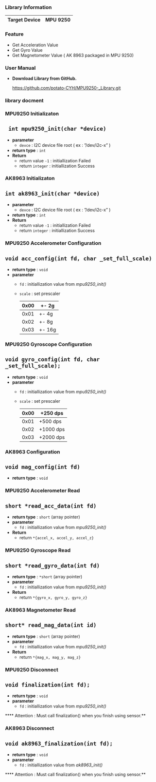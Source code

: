 
### Library Information

| Target Device | MPU 9250 |
| --- | --- |

### Feature

- Get Acceleration Value
- Get Gyro Value
- Get Magnetometer Value ( AK 8963 packaged in MPU 9250)

### User Manual

- **Download Library from GitHub.**
  
    https://github.com/potato-CYH/MPU9250-_Library.git
    

### library docment

### MPU9250 Initializaton

## ` int mpu9250_init(char *device)`

- **parameter**
    - `devce` :  I2C device file root ( ex : ”/dev/i2c-x” )
- **return type** : `int`
- **Return**
    - return value `-1`  : initiallization Failed
    - return `integer` : initiallization Success    

### AK8963 Initializaton

## `int ak8963_init(char *device)`

- **parameter**
    - `devce` :  I2C device file root ( ex : ”/dev/i2c-x” )
- **return type** : `int`
- **Return**
    - return value `-1`  : initiallization Failed
    - return `integer` : initiallization Success    

### MPU9250 Accelerometer Configuration

## `void acc_config(int fd, char _set_full_scale)`

- **return type** : `void`
- **parameter**
    - `fd` : initiallization value from *mpu9250_init()*
    - `scale` : set prescaler
        
        
        | 0x00 | +- 2g |
        | --- | --- |
        | 0x01 | +- 4g |
        | 0x02 | +- 8g |
        | 0x03 | +- 16g |
      
### MPU9250 Gyroscope Configuration

## `void gyro_config(int fd, char _set_full_scale);`

- **return type** : `void`
- **parameter**
    - `fd` : initiallization value from *mpu9250_init()*
    - `scale` : set prescaler
        
        
        | 0x00 | +250 dps |
        | --- | --- |
        | 0x01 | +500 dps |
        | 0x02 | +1000 dps  |
        | 0x03 | +2000 dps |
    
### AK8963 Configuration

## `void mag_config(int fd)`

- **return type** : `void`
    
### MPU9250 Accelerometer Read

## `short *read_acc_data(int fd)`

- **return type** : `short` (array pointer)
- **parameter**
    - `fd` : initiallization value from *mpu9250_init()*
- **Return**
    - return `*{accel_x, accel_y, accel_z}`
    
### MPU9250 Gyroscope Read

## `short *read_gyro_data(int fd)`

- **return type** : `*short` (array pointer)
- **parameter**
    - `fd` : initiallization value from *mpu9250_init()*
- **Return**
    - return `*{gyro_x, gyro_y, gyro_z}`
    
### AK8963 Magnetometer Read

## `short* read_mag_data(int id)`

- **return type** : `short` (array pointer)
- **parameter**
    - `fd` : initiallization value from *mpu9250_init()*
- **Return**
    - return `*{mag_x, mag_y, mag_z}`
    
### MPU9250 Disconnect

## `void finalization(int fd);`

- **return type** : `void`
- **parameter**
    - `fd` : initiallization value from *mpu9250_init()*
    

**** Attention : Must call finalization() when you finish using sensor.**
    
### AK8963 Disconnect

## `void ak8963_finalization(int fd);`

- **return type** : `void`
- **parameter**
    - `fd` : initiallization value from *ak8963_init()*

**** Attention : Must call finalization() when you finish using sensor.**
